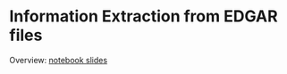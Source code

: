 # Information Extraction from EDGAR files

Overview: [notebook slides](https://nbviewer.jupyter.org/format/slides/github/rs-kellogg/edgar2data/blob/main/notebooks/edgar_overview.ipynb)

